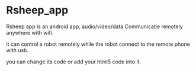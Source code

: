# Rsheep_app

Rsheep app is an android app, audio/video/data Communicatie remotely anywhere with wifi.

it can control a robot remotely while the robot connect to the remote phone with usb. 

you can change its code or add your html5 code into it.


